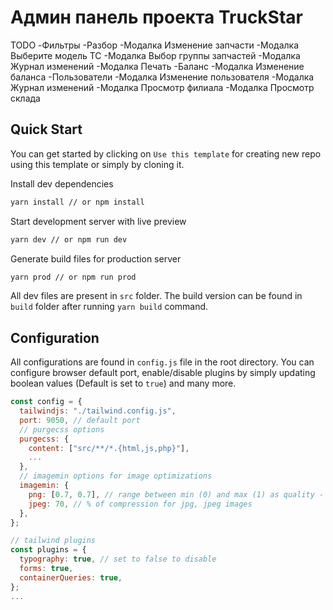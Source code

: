 # Админ панель проекта TruckStar

TODO
-Фильтры
-Разбор
	-Модалка Изменение запчасти
	-Модалка Выберите модель ТС
	-Модалка Выбор группы запчастей
	-Модалка Журнал изменений
	-Модалка Печать
-Баланс
	-Модалка Изменение баланса
-Пользователи
	-Модалка Изменение пользователя
	-Модалка Журнал изменений
	-Модалка Просмотр филиала
	-Модалка Просмотр склада
	
## Quick Start

You can get started by clicking on `Use this template` for creating new repo using this template or simply by cloning it.

Install dev dependencies

```sh
yarn install // or npm install
```

Start development server with live preview

```sh
yarn dev // or npm run dev
```

Generate build files for production server

```sh
yarn prod // or npm run prod
```

All dev files are present in `src` folder. The build version can be found in `build` folder after running `yarn build` command.

## Configuration

All configurations are found in `config.js` file in the root directory. You can configure browser default port, enable/disable plugins by simply updating boolean values (Default is set to `true`) and many more.

```js
const config = {
  tailwindjs: "./tailwind.config.js",
  port: 9050, // default port
  // purgecss options
  purgecss: {
    content: ["src/**/*.{html,js,php}"],
    ...
  },
  // imagemin options for image optimizations
  imagemin: {
    png: [0.7, 0.7], // range between min (0) and max (1) as quality - 70% with current values for png images,
    jpeg: 70, // % of compression for jpg, jpeg images
  },
};

// tailwind plugins
const plugins = {
  typography: true, // set to false to disable
  forms: true,
  containerQueries: true,
};
...
```